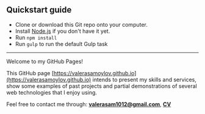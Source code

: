 ## Quickstart guide

- Clone or download this Git repo onto your computer.
- Install [Node.js](https://nodejs.org/en/) if you don't have it yet.
- Run `npm install`
- Run `gulp` to run the default Gulp task

---

Welcome to my GitHub Pages!

This GitHub page [https://valerasamoylov.github.io](https://valerasamoylov.github.io) intends to present my skills and services, show some examples of past projects and partial demonstrations of several web technologies that I enjoy using.


Feel free to contact me through: **valerasam1012@gmail.com**, **[CV](assets/CV.pdf)**